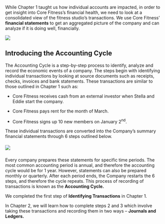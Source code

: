 While Chapter 1 taught us how individual accounts are impacted, in order to get insight into Core Fitness’s financial health, we need to look at a consolidated view of the fitness studio’s transactions. We use Core Fitness’ **financial statements** to get an aggregated picture of the company and can analyze if it is doing well, financially.

![](./Chapter_2_Recording_accounting_transactions/media/00_Introduction/image2.png)

## Introducing the Accounting Cycle

The Accounting Cycle is a step-by-step process to identify, analyze and record the economic events of a company. The steps begin with identifying individual transactions by looking at source documents such as receipts, checks, invoices and bank statements. These transactions are similar to those outlined in Chapter 1 such as:

  - Core Fitness receives cash from an external investor when Stella and Eddie start the company.

  - Core Fitness pays rent for the month of March.

  - Core Fitness signs up 10 new members on January 2<sup>nd</sup>.

These individual transactions are converted into the Company’s summary financial statements through 6 steps outlined below.

##### ![](./Chapter_2_Recording_accounting_transactions/documents/resources/accounting_cycle.svg)

Every company prepares these statements for specific time periods. The most common accounting period is annual, and therefore the accounting cycle would be for 1 year. However, statements can also be prepared monthly or quarterly. After each period ends, the Company restarts the 6 steps, and therefore the cycle repeats. This process of recording of transactions is known as the **Accounting Cycle.**

We completed the first step of **Identifying Transactions** in Chapter 1.

In Chapter 2, we will learn how to complete steps 2 and 3 which involve taking these transactions and recording them in two ways – **Journals and Ledgers.**
